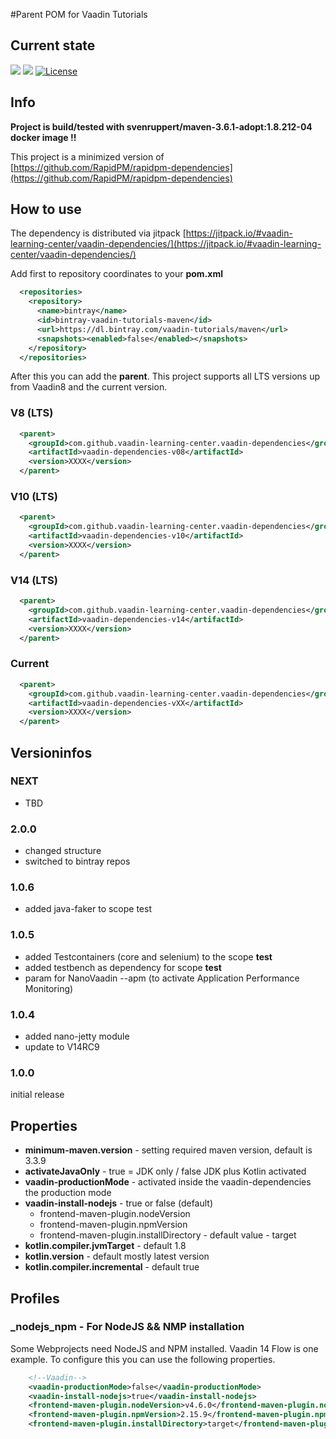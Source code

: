 #Parent POM for Vaadin Tutorials

## Current state
[![](https://jitpack.io/v/vaadin-learning-center/vaadin-dependencies.svg)](https://jitpack.io/#vaadin-learning-center/vaadin-dependencies)
[![](https://jitci.com/gh/vaadin-learning-center/vaadin-dependencies/svg)](https://jitci.com/gh/vaadin-learning-center/vaadin-dependencies)
[![License](https://img.shields.io/badge/License-Apache%202.0-blue.svg)](https://opensource.org/licenses/Apache-2.0)


## Info
**Project is build/tested with svenruppert/maven-3.6.1-adopt:1.8.212-04 docker image !!**

This project is a minimized version of 
[https://github.com/RapidPM/rapidpm-dependencies](https://github.com/RapidPM/rapidpm-dependencies)

## How to use
The dependency is distributed via 
jitpack [https://jitpack.io/#vaadin-learning-center/vaadin-dependencies/](https://jitpack.io/#vaadin-learning-center/vaadin-dependencies/)

Add first to repository coordinates to your **pom.xml**

```xml
  <repositories>
    <repository>
      <name>bintray</name>
      <id>bintray-vaadin-tutorials-maven</id>
      <url>https://dl.bintray.com/vaadin-tutorials/maven</url>
      <snapshots><enabled>false</enabled></snapshots>
    </repository>
  </repositories>
```

After this you can add the **parent**. 
This project supports all LTS versions up from Vaadin8 and the current version.

### V8 (LTS)
```xml
  <parent>
    <groupId>com.github.vaadin-learning-center.vaadin-dependencies</groupId>
    <artifactId>vaadin-dependencies-v08</artifactId>
    <version>XXXX</version>
  </parent>
```
### V10 (LTS)
```xml
  <parent>
    <groupId>com.github.vaadin-learning-center.vaadin-dependencies</groupId>
    <artifactId>vaadin-dependencies-v10</artifactId>
    <version>XXXX</version>
  </parent>
```
### V14 (LTS)
```xml
  <parent>
    <groupId>com.github.vaadin-learning-center.vaadin-dependencies</groupId>
    <artifactId>vaadin-dependencies-v14</artifactId>
    <version>XXXX</version>
  </parent>
```
### Current 
```xml
  <parent>
    <groupId>com.github.vaadin-learning-center.vaadin-dependencies</groupId>
    <artifactId>vaadin-dependencies-vXX</artifactId>
    <version>XXXX</version>
  </parent>
```

## Versioninfos

### NEXT
* TBD

### 2.0.0
* changed structure
* switched to bintray repos


### 1.0.6
* added java-faker to scope test

### 1.0.5
* added Testcontainers (core and selenium) to the scope **test**
* added testbench as dependency for scope **test**
* param for NanoVaadin --apm (to activate Application Performance Monitoring)

### 1.0.4
* added nano-jetty module
* update to V14RC9


### 1.0.0
initial release

## Properties
* **minimum-maven.version** - setting required maven version, default is 3.3.9
* **activateJavaOnly** - true = JDK only / false JDK plus Kotlin activated
* **vaadin-productionMode** - activated inside the vaadin-dependencies the production mode
* **vaadin-install-nodejs** - true or false (default)
    * frontend-maven-plugin.nodeVersion
    * frontend-maven-plugin.npmVersion
    * frontend-maven-plugin.installDirectory - default value - target
* **kotlin.compiler.jvmTarget** - default 1.8
* **kotlin.version** - default mostly latest version
* **kotlin.compiler.incremental** - default true


## Profiles

### _nodejs_npm - For NodeJS && NMP installation
Some Webprojects need NodeJS and NPM installed. Vaadin 14 Flow is one example.
To configure this you can use the following properties.

```xml
    <!--Vaadin-->
    <vaadin-productionMode>false</vaadin-productionMode>
    <vaadin-install-nodejs>true</vaadin-install-nodejs>
    <frontend-maven-plugin.nodeVersion>v4.6.0</frontend-maven-plugin.nodeVersion>
    <frontend-maven-plugin.npmVersion>2.15.9</frontend-maven-plugin.npmVersion>
    <frontend-maven-plugin.installDirectory>target</frontend-maven-plugin.installDirectory>
```

